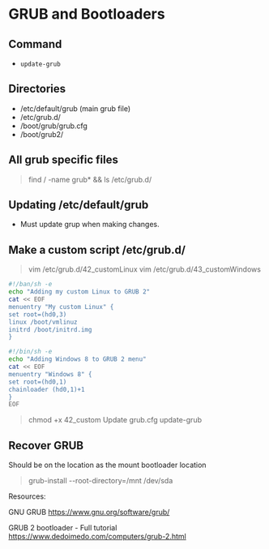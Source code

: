 # GRUB and Bootloaders

## Command

- `update-grub`

## Directories

- /etc/default/grub (main grub file)
- /etc/grub.d/
- /boot/grub/grub.cfg
- /boot/grub2/

## All grub specific files

> find / -name grub* && ls /etc/grub.d/

## Updating /etc/default/grub

- Must update grup when making changes.

## Make a custom script /etc/grub.d/

> vim /etc/grub.d/42_customLinux
> vim /etc/grub.d/43_customWindows

``` sh
#!/ban/sh -e
echo "Adding my custom Linux to GRUB 2"
cat << EOF
menuentry "My custom Linux" {
set root=(hd0,3)
linux /boot/vmlinuz
initrd /boot/initrd.img
}

```

``` sh
#!/bin/sh -e
echo "Adding Windows 8 to GRUB 2 menu"
cat << EOF
menuentry "Windows 8" {
set root=(hd0,1)
chainloader (hd0,1)+1
}
EOF
```

> chmod +x 42_custom
Update grub.cfg
> update-grub

## Recover GRUB

Should be on the location as the mount bootloader location
> grub-install --root-directory=/mnt /dev/sda

Resources:

GNU GRUB
https://www.gnu.org/software/grub/

GRUB 2 bootloader - Full tutorial
https://www.dedoimedo.com/computers/grub-2.html